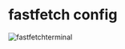 # fastfetch config

![fastfetchterminal](https://github.com/user-attachments/assets/90ec1218-e8b0-4d7e-8cc4-dd623680e5c8)
